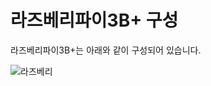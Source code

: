 라즈베리파이3B+ 구성
=======================

라즈베리파이3B+는 아래와 같이 구성되어 있습니다.    

![라즈베리](https://user-images.githubusercontent.com/59803206/89852276-79682800-dbc9-11ea-939f-c06856c60f57.PNG)
